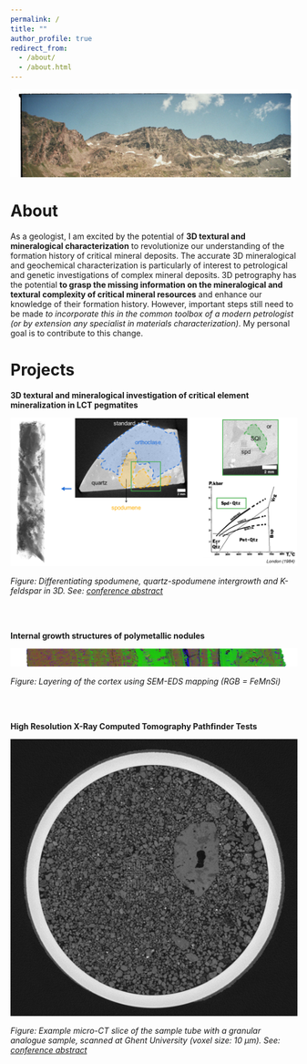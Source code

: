 ```yaml
---
permalink: /
title: ""
author_profile: true
redirect_from: 
  - /about/
  - /about.html
---
```



<img src='/images/banner.jpeg'>

About
======
As a geologist, I am excited by the potential of **3D textural and mineralogical characterization** to revolutionize our understanding of the formation history of critical mineral deposits. The accurate 3D
mineralogical and geochemical characterization is particularly of interest to petrological and genetic investigations of complex mineral deposits. 3D petrography has the potential **to grasp the missing information on the mineralogical and textural complexity of critical mineral resources** and enhance our knowledge of their formation history. However, important steps still need to be made _to incorporate this in the common toolbox of a modern petrologist (or by extension any specialist in materials characterization)_. My personal goal is to contribute to this change.

Projects
======
**3D textural and mineralogical investigation of critical element mineralization in LCT pegmatites**
<p align="center"><img src='/images/project_pegmatites.png'/></p>

_Figure: Differentiating spodumene, quartz-spodumene intergrowth and K-feldspar in 3D. See: <a href="https://conf.goldschmidt.info/goldschmidt/2025/meetingapp.cgi/Paper/27395" target="_blank">conference abstract</a>_

<br><br>

**Internal growth structures of polymetallic nodules**

<p align="center"><img src='/images/project_nodules.png'/></p>

_Figure: Layering of the cortex using SEM-EDS mapping (RGB = FeMnSi)_

<br><br>

**High Resolution X-Ray Computed Tomography Pathfinder Tests**

<p align="center"><img src='/images/project_mars.png'/></p>

_Figure: Example micro-CT slice of the sample tube with a granular analogue sample, scanned at Ghent University (voxel size: 10 µm). See: <a href="https://doi.org/10.5194/epsc-dps2025-1504" target="_blank">conference abstract</a>_

<br><br>
